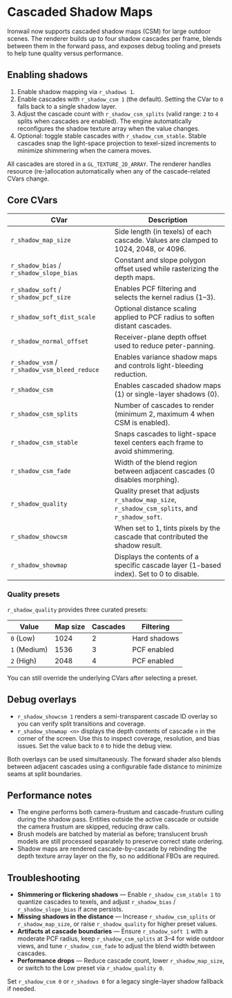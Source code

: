 # Cascaded Shadow Maps

Ironwail now supports cascaded shadow maps (CSM) for large outdoor scenes. The
renderer builds up to four shadow cascades per frame, blends between them in
the forward pass, and exposes debug tooling and presets to help tune quality
versus performance.

## Enabling shadows

1. Enable shadow mapping via `r_shadows 1`.
2. Enable cascades with `r_shadow_csm 1` (the default). Setting the CVar to `0`
   falls back to a single shadow layer.
3. Adjust the cascade count with `r_shadow_csm_splits` (valid range: `2` to `4`
   splits when cascades are enabled). The engine automatically reconfigures the
   shadow texture array when the value changes.
4. Optional: toggle stable cascades with `r_shadow_csm_stable`. Stable cascades
   snap the light-space projection to texel-sized increments to minimize
   shimmering when the camera moves.

All cascades are stored in a `GL_TEXTURE_2D_ARRAY`. The renderer handles
resource (re-)allocation automatically when any of the cascade-related CVars
change.

## Core CVars

| CVar | Description |
| --- | --- |
| `r_shadow_map_size` | Side length (in texels) of each cascade. Values are clamped to 1024, 2048, or 4096. |
| `r_shadow_bias` / `r_shadow_slope_bias` | Constant and slope polygon offset used while rasterizing the depth maps. |
| `r_shadow_soft` / `r_shadow_pcf_size` | Enables PCF filtering and selects the kernel radius (1–3). |
| `r_shadow_soft_dist_scale` | Optional distance scaling applied to PCF radius to soften distant cascades. |
| `r_shadow_normal_offset` | Receiver-plane depth offset used to reduce peter-panning. |
| `r_shadow_vsm` / `r_shadow_vsm_bleed_reduce` | Enables variance shadow maps and controls light-bleeding reduction. |
| `r_shadow_csm` | Enables cascaded shadow maps (1) or single-layer shadows (0). |
| `r_shadow_csm_splits` | Number of cascades to render (minimum 2, maximum 4 when CSM is enabled). |
| `r_shadow_csm_stable` | Snaps cascades to light-space texel centers each frame to avoid shimmering. |
| `r_shadow_csm_fade` | Width of the blend region between adjacent cascades (0 disables morphing). |
| `r_shadow_quality` | Quality preset that adjusts `r_shadow_map_size`, `r_shadow_csm_splits`, and `r_shadow_soft`. |
| `r_shadow_showcsm` | When set to 1, tints pixels by the cascade that contributed the shadow result. |
| `r_shadow_showmap` | Displays the contents of a specific cascade layer (1-based index). Set to 0 to disable. |

### Quality presets

`r_shadow_quality` provides three curated presets:

| Value | Map size | Cascades | Filtering |
| --- | --- | --- | --- |
| `0` (Low) | 1024 | 2 | Hard shadows |
| `1` (Medium) | 1536 | 3 | PCF enabled |
| `2` (High) | 2048 | 4 | PCF enabled |

You can still override the underlying CVars after selecting a preset.

## Debug overlays

* `r_shadow_showcsm 1` renders a semi-transparent cascade ID overlay so you can
  verify split transitions and coverage.
* `r_shadow_showmap <n>` displays the depth contents of cascade `n` in the
  corner of the screen. Use this to inspect coverage, resolution, and bias
  issues. Set the value back to `0` to hide the debug view.

Both overlays can be used simultaneously. The forward shader also blends
between adjacent cascades using a configurable fade distance to minimize seams
at split boundaries.

## Performance notes

* The engine performs both camera-frustum and cascade-frustum culling during
  the shadow pass. Entities outside the active cascade or outside the camera
  frustum are skipped, reducing draw calls.
* Brush models are batched by material as before; translucent brush models are
  still processed separately to preserve correct state ordering.
* Shadow maps are rendered cascade-by-cascade by rebinding the depth texture
  array layer on the fly, so no additional FBOs are required.

## Troubleshooting

* **Shimmering or flickering shadows** &mdash; Enable `r_shadow_csm_stable 1` to
  quantize cascades to texels, and adjust `r_shadow_bias` /
  `r_shadow_slope_bias` if acne persists.
* **Missing shadows in the distance** &mdash; Increase `r_shadow_csm_splits` or
  `r_shadow_map_size`, or raise `r_shadow_quality` for higher preset values.
* **Artifacts at cascade boundaries** &mdash; Ensure `r_shadow_soft 1` with a
  moderate PCF radius, keep `r_shadow_csm_splits` at 3–4 for wide outdoor
  views, and tune `r_shadow_csm_fade` to adjust the blend width between
  cascades.
* **Performance drops** &mdash; Reduce cascade count, lower `r_shadow_map_size`, or
  switch to the Low preset via `r_shadow_quality 0`.

Set `r_shadow_csm 0` or `r_shadows 0` for a legacy single-layer shadow fallback
if needed.
